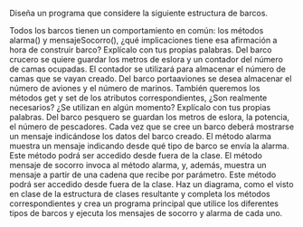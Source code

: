 Diseña un programa que considere la siguiente estructura de barcos.

Todos los barcos tienen un comportamiento en común: los métodos alarma() y
mensajeSocorro(), ¿qué implicaciones tiene esa afirmación a hora de construir
barco? Explícalo con tus propias palabras.
Del barco crucero se quiere guardar los metros de eslora y un contador del
número de camas ocupadas. El contador se utilizará para almacenar el número de
camas que se vayan creado.
Del barco portaaviones se desea almacenar el número de aviones y el número de
marinos. También queremos los métodos get y set de los atributos
correspondientes, ¿Son realmente necesarios? ¿Se utilizan en algún momento?
Explícalo con tus propias palabras.
Del barco pesquero se guardan los metros de eslora, la potencia, el número de
pescadores.
Cada vez que se cree un barco deberá mostrarse un mensaje indicándose los datos
del barco creado.
El método alarma muestra un mensaje indicando desde qué tipo de barco se envía
la alarma. Este método podrá ser accedido desde fuera de la clase.
El método mensaje de socorro invoca al método alarma, y, además, muestra un
mensaje a partir de una cadena que recibe por parámetro. Este método podrá ser
accedido desde fuera de la clase.
Haz un diagrama, como el visto en clase de la estructura de clases resultante y
completa los métodos correspondientes y crea un programa principal que utilice
los diferentes tipos de barcos y ejecuta los mensajes de socorro y alarma de
cada uno.